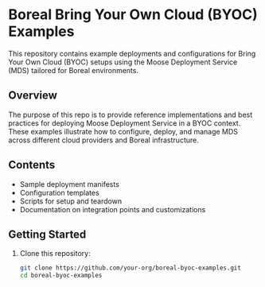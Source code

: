 # Boreal Bring Your Own Cloud (BYOC) Examples

This repository contains example deployments and configurations for Bring Your Own Cloud (BYOC) setups using the Moose Deployment Service (MDS) tailored for Boreal environments.

## Overview

The purpose of this repo is to provide reference implementations and best practices for deploying Moose Deployment Service in a BYOC context. These examples illustrate how to configure, deploy, and manage MDS across different cloud providers and Boreal infrastructure.

## Contents

- Sample deployment manifests
- Configuration templates
- Scripts for setup and teardown
- Documentation on integration points and customizations

## Getting Started

1. Clone this repository:

   ```bash
   git clone https://github.com/your-org/boreal-byoc-examples.git
   cd boreal-byoc-examples
